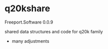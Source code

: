 # q20kshare

Freeport.Software 0.0.9

shared data structures and code for q20k family

- many adjustments
